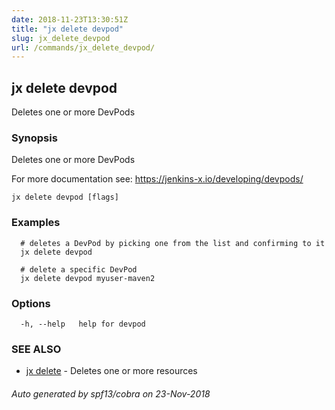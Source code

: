 ```yaml
---
date: 2018-11-23T13:30:51Z
title: "jx delete devpod"
slug: jx_delete_devpod
url: /commands/jx_delete_devpod/
---
```

## jx delete devpod

Deletes one or more DevPods

### Synopsis

Deletes one or more DevPods 

For more documentation see: https://jenkins-x.io/developing/devpods/

```
jx delete devpod [flags]
```

### Examples

```
  # deletes a DevPod by picking one from the list and confirming to it
  jx delete devpod
  
  # delete a specific DevPod
  jx delete devpod myuser-maven2
```

### Options

```
  -h, --help   help for devpod
```

### SEE ALSO

* [jx delete](/commands/jx_delete/)	 - Deletes one or more resources

###### Auto generated by spf13/cobra on 23-Nov-2018
